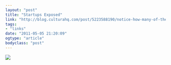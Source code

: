 ```yaml
---
layout: "post"
title: "Startups Exposed"
link: "http://blog.culturahq.com/post/5223588190/notice-how-many-of-these-companies-dont-make-it-6"
tags: 
- "links"
date: "2011-05-05 21:20:09"
ogtype: "article"
bodyclass: "post"
---
```


![](http://27.media.tumblr.com/tumblr_lkqfdmVPkj1qa86obo1_500.jpg)